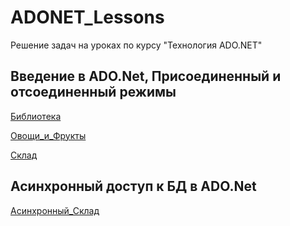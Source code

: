 # ADONET_Lessons
 Решение задач на уроках по курсу "Технология ADO.NET"

 ## Введение в ADO.Net, Присоединенный и отсоединенный режимы 

  [Библиотека](https://github.com/nomadpyn/ADONET_Lessons/tree/master/l1_Library)
 
  [Овощи_и_Фрукты](https://github.com/nomadpyn/ADONET_Lessons/tree/master/l2_Veg_Frt)

  [Склад](https://github.com/nomadpyn/ADONET_Lessons/tree/master/l3_Warehouse)

 ## Асинхронный доступ к БД в ADO.Net

  [Асинхронный_Склад](https://github.com/nomadpyn/ADONET_Lessons/tree/master/l4_Async_Warehouse)